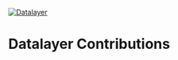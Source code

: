 [![Datalayer](https://docs.datalayer.io/logo/datalayer-25.svg)](https://datalayer.io)

# Datalayer Contributions
